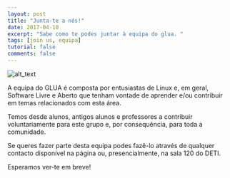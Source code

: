 ```yaml
---
layout: post
title: "Junta-te a nós!"
date: 2017-04-10
excerpt: "Sabe como te podes juntar à equipa do glua. "
tags: [join us, equipa]
tutorial: false
comments: false
---
```


![alt_text](/img/others/glua_add.svg)

A equipa do GLUA é composta por entusiastas de Linux e, em geral, Software Livre e Aberto que tenham vontade de aprender e/ou contribuir em temas relacionados com esta área.

Temos desde alunos, antigos alunos e professores a contribuir voluntariamente para este grupo e, por consequência, para toda a comunidade.   

Se queres fazer parte desta equipa podes fazê-lo através de qualquer contacto disponível na página ou, presencialmente, na sala 120 do DETI.

Esperamos ver-te em breve!
